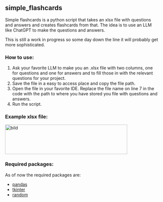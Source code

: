 ## simple_flashcards
Simple flashcards is a python script that takes an xlsx file with questions and answers and creates flashcards from that. The idea is to use an LLM like ChatGPT to make the questions and answers.

This is still a work in progress so some day down the line it will probably get more sophisticated.

### How to use:
1. Ask your favorite LLM to make you an .xlsx file with two columns, one for questions and one for answers and to fill those in with the relevant questions for your project. 
2. Save the file in a easy to access place and copy the file path.
3. Open the file in your favorite IDE. Replace the file name on line 7 in the code with the path to where you have stored you file with questions and answers. 
4. Run the script.

### Example xlsx file:
<img width="400" height="97" alt="bild" src="https://github.com/user-attachments/assets/3d5985f9-edca-4e14-a40d-eff2337d3458" />

### Required packages:

As of now the required packages are:
- [pandas](https://pandas.pydata.org/)
- [tkinter](https://docs.python.org/3/library/tkinter.html)
- [random](https://docs.python.org/3/library/random.html#module-random)
